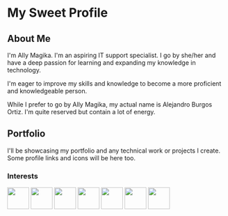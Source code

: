 # My Sweet Profile

## About Me

<p> I'm Ally Magika. I'm an aspiring IT support specialist. I go by she/her and have a deep passion for learning and expanding my knowledge in technology. </p>
<p> I'm eager to improve my skills and knowledge to become a more proficient and knowledgeable person. </p>
<p> While I prefer to go by Ally Magika, my actual name is Alejandro Burgos Ortiz. I'm quite reserved but contain a lot of energy.</p>

## Portfolio
I'll be showcasing my portfolio and any technical work or projects I create. Some profile links and icons will be here too.

### Interests
<img src="https://user-images.githubusercontent.com/25181517/192108890-200809d1-439c-4e23-90d3-b090cf9a4eea.png" height="50" width="50"> <img src="https://user-images.githubusercontent.com/25181517/183423507-c056a6f9-1ba8-4312-a350-19bcbc5a8697.png" height="50" width="50"> <img src="https://user-images.githubusercontent.com/25181517/117201156-9a724800-adec-11eb-9a9d-3cd0f67da4bc.png" height="50" width="50"> <img src="https://user-images.githubusercontent.com/25181517/193427941-9437dbbe-376f-40dc-9573-0ef5c02a26a7.png" height="50" width="50"> <img src="https://user-images.githubusercontent.com/25181517/186885787-4011a347-1f68-472c-bf8b-31ed1bb4f8ce.png" height="50" width="50"> <img src="https://github.com/user-attachments/assets/63d6cb39-63c6-44fc-bbb1-2adcb8458a32" height="50" width="50"> <img src="https://user-images.githubusercontent.com/25181517/121405384-444d7300-c95d-11eb-959f-913020d3bf90.png" height="50" width="50">
